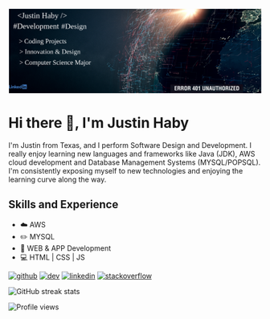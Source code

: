 ![Design and Development](https://github.com/JustinHaby/JustinHaby/blob/main/Facebook%20Post%20940x788%20px%20-%20Twitter%20Header%20(4).png)

# Hi there 👋, I'm Justin Haby
I'm Justin from Texas, and I perform Software Design and Development. I really enjoy learning new languages and frameworks like Java (JDK), AWS cloud development and Database Management Systems (MYSQL/POPSQL). I'm consistently exposing myself to new technologies and enjoying the learning curve along the way. 

## Skills and Experience
* ☁️ AWS
* ✏️ MYSQL
* 📱 WEB & APP Development
* 💻 HTML | CSS | JS

[<img src='https://cdn.jsdelivr.net/npm/simple-icons@3.0.1/icons/github.svg' alt='github' height='40'>](https://github.com/JustinHaby)  [<img src='https://cdn.jsdelivr.net/npm/simple-icons@3.0.1/icons/dev-dot-to.svg' alt='dev' height='40'>](https://dev.to/JustinHaby)  [<img src='https://cdn.jsdelivr.net/npm/simple-icons@3.0.1/icons/linkedin.svg' alt='linkedin' height='40'>](https://www.linkedin.com/in/JustinHaby/)  [<img src='https://cdn.jsdelivr.net/npm/simple-icons@3.0.1/icons/stackoverflow.svg' alt='stackoverflow' height='40'>](https://stackoverflow.com/users/JustinHaby)  

![GitHub streak stats](https://streak-stats.demolab.com/?user=JustinHaby)  

![Profile views](https://gpvc.arturio.dev/JustinHaby)  




